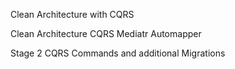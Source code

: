Clean Architecture with CQRS

Clean Architecture
CQRS
Mediatr
Automapper

Stage 2 CQRS Commands and additional Migrations
